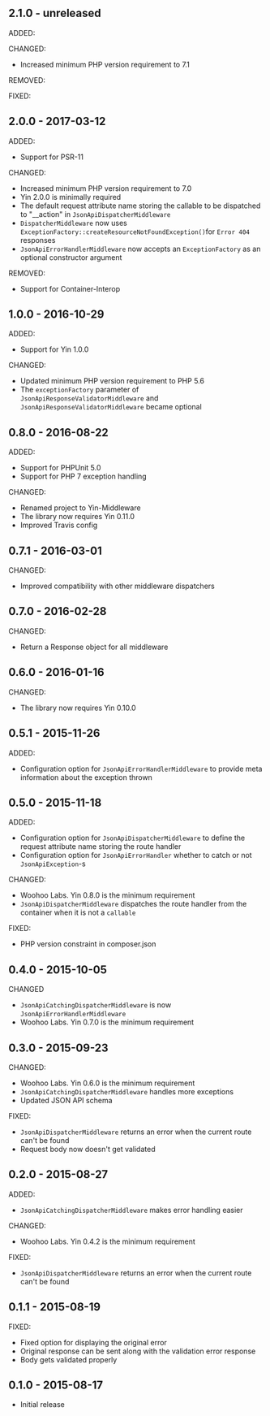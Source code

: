 ## 2.1.0 - unreleased

ADDED:

CHANGED:

- Increased minimum PHP version requirement to 7.1

REMOVED:

FIXED:

## 2.0.0 - 2017-03-12

ADDED:

- Support for PSR-11

CHANGED:

- Increased minimum PHP version requirement to 7.0
- Yin 2.0.0 is minimally required
- The default request attribute name storing the callable to be dispatched to "__action" in `JsonApiDispatcherMiddleware`
- `DispatcherMiddleware` now uses `ExceptionFactory::createResourceNotFoundException()`for `Error 404` responses
- `JsonApiErrorHandlerMiddleware` now accepts an `ExceptionFactory` as an optional constructor argument

REMOVED:

- Support for Container-Interop

## 1.0.0 - 2016-10-29

ADDED:

- Support for Yin 1.0.0

CHANGED:

- Updated minimum PHP version requirement to PHP 5.6
- The `exceptionFactory` parameter of `JsonApiResponseValidatorMiddleware` and `JsonApiResponseValidatorMiddleware` became optional

## 0.8.0 - 2016-08-22

ADDED:

- Support for PHPUnit 5.0
- Support for PHP 7 exception handling

CHANGED:

- Renamed project to Yin-Middleware
- The library now requires Yin 0.11.0
- Improved Travis config

## 0.7.1 - 2016-03-01

CHANGED:

- Improved compatibility with other middleware dispatchers

## 0.7.0 - 2016-02-28

CHANGED:

- Return a Response object for all middleware

## 0.6.0 - 2016-01-16

CHANGED:

- The library now requires Yin 0.10.0

## 0.5.1 - 2015-11-26

ADDED:

- Configuration option for `JsonApiErrorHandlerMiddleware` to provide meta information about the exception thrown

## 0.5.0 - 2015-11-18

ADDED:

- Configuration option for `JsonApiDispatcherMiddleware` to define the request attribute name storing the route handler
- Configuration option for `JsonApiErrorHandler` whether to catch or not `JsonApiException`-s

CHANGED:

- Woohoo Labs. Yin 0.8.0 is the minimum requirement
- `JsonApiDispatcherMiddleware` dispatches the route handler from the container when it is not a `callable` 

FIXED:

- PHP version constraint in composer.json

## 0.4.0 - 2015-10-05

CHANGED
- `JsonApiCatchingDispatcherMiddleware` is now `JsonApiErrorHandlerMiddleware`
- Woohoo Labs. Yin 0.7.0 is the minimum requirement

## 0.3.0 - 2015-09-23

CHANGED:

- Woohoo Labs. Yin 0.6.0 is the minimum requirement
- `JsonApiCatchingDispatcherMiddleware` handles more exceptions
- Updated JSON API schema

FIXED:

- `JsonApiDispatcherMiddleware` returns an error when the current route can't be found
- Request body now doesn't get validated

## 0.2.0 - 2015-08-27

ADDED:

- `JsonApiCatchingDispatcherMiddleware` makes error handling easier

CHANGED:

- Woohoo Labs. Yin 0.4.2 is the minimum requirement

FIXED:

- `JsonApiDispatcherMiddleware` returns an error when the current route can't be found

## 0.1.1 - 2015-08-19

FIXED:

- Fixed option for displaying the original error
- Original response can be sent along with the validation error response
- Body gets validated properly

## 0.1.0 - 2015-08-17

- Initial release
